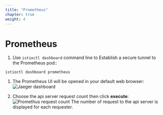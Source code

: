 ```yaml
---
title: "Prometheus"
chapter: true
weight: 4
---
```

# Prometheus

1. Use `istioctl dashboard` command line to Establish a secure tunnel to the Prometheus pod::

```
istioctl dashboard prometheus
```

1. The Prometheus UI will be opened in your default web browser:
![Jaeger dashboard](/images/promotheus-dashboard.png?width=50pc)

1. Choose the api server request count then click **execute**:
![Promethus request count](/images/prometheus-request-count.png?width=50pc)
The number of request to the api server is displayed for each requester.
